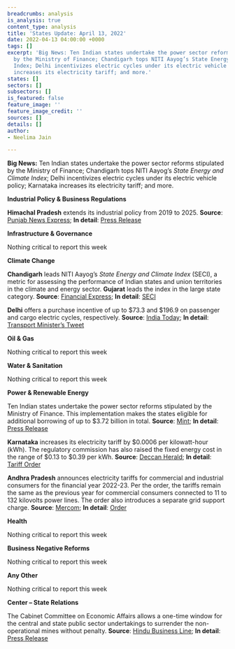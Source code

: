 ```yaml
---
breadcrumbs: analysis
is_analysis: true
content_type: analysis
title: 'States Update: April 13, 2022'
date: 2022-04-13 04:00:00 +0000
tags: []
excerpt: 'Big News: Ten Indian states undertake the power sector reforms stipulated
  by the Ministry of Finance; Chandigarh tops NITI Aayog’s State Energy and Climate
  Index; Delhi incentivizes electric cycles under its electric vehicle policy; Karnataka
  increases its electricity tariff; and more.'
states: []
sectors: []
subsectors: []
is_featured: false
feature_image: ''
feature_image_credit: ''
sources: []
details: []
author:
- Neelima Jain

---
```

**Big News:** Ten Indian states undertake the power sector reforms stipulated by the Ministry of Finance; Chandigarh tops NITI Aayog’s _State Energy and Climate Index_; Delhi incentivizes electric cycles under its electric vehicle policy; Karnataka increases its electricity tariff; and more.

**Industrial Policy & Business Regulations**

**Himachal Pradesh** extends its industrial policy from 2019 to 2025. **Source**: [Punjab News Express](https://www.punjabnewsexpress.com/news/news/himachal-pradesh-cabinet-amends-industrial-policy-to-provide-better-investment-opportunities-162878); **In detail**: [Press Release](http://himachalpr.gov.in/PressReleaseByYear.aspx?Language=1&ID=25671&Type=2&Date=07/04/2022)

**Infrastructure & Governance**

Nothing critical to report this week

**Climate Change**

**Chandigarh** leads NITI Aayog’s _State Energy and Climate Index_ (SECI), a metric for assessing the performance of Indian states and union territories in the climate and energy sector. **Gujarat** leads the index in the large state category. **Source**: [Financial Express](https://www.financialexpress.com/lifestyle/science/gujarat-tops-niti-aayogs-state-energy-and-climate-index-round-1-among-larger-states/2487925/); **In detail**: [SECI](https://www.niti.gov.in/sites/default/files/2022-04/StateEnergy-and-ClimateIndexRoundI-10-04-2022.pdf)

**Delhi** offers a purchase incentive of up to $73.3 and $196.9 on passenger and cargo electric cycles, respectively. **Source**: [India Today](https://www.indiatoday.in/cities/delhi/story/delhi-arvind-kejriwal-government-brings-e-cycles-under-ev-policy-in-delhi-to-provide-subsidy-1934889-2022-04-08); **In detail**: [Transport Minister’s Tweet](https://twitter.com/kgahlot/status/1512055420038238208)

**Oil & Gas**

Nothing critical to report this week

**Water & Sanitation**

Nothing critical to report this week

**Power & Renewable Energy**

Ten Indian states undertake the power sector reforms stipulated by the Ministry of Finance. This implementation makes the states eligible for additional borrowing of up to $3.72 billion in total. **Source**: [Mint](https://www.livemint.com/industry/energy/centre-allows-10-states-to-borrow-rs28-204-crore-more-for-undertaking-power-sector-reforms-11649347688047.html); **In detail**: [Press Release](https://pib.gov.in/PressReleasePage.aspx?PRID=1814437)

**Karnataka** increases its electricity tariff by $0.0006 per kilowatt-hour (kWh). The regulatory commission has also raised the fixed energy cost in the range of $0.13 to $0.39 per kWh. **Source**: [Deccan Herald](https://www.deccanherald.com/state/top-karnataka-stories/electricity-charges-in-karnataka-to-go-up-1097610.html); **In detail**: [Tariff Order](https://karunadu.karnataka.gov.in/kerc/TariffOrders2022/Order/BESCOM.pdf)

**Andhra Pradesh** announces electricity tariffs for commercial and industrial consumers for the financial year 2022-23. Per the order, the tariffs remain the same as the previous year for commercial consumers connected to 11 to 132 kilovolts power lines. The order also introduces a separate grid support charge. **Source**: [Mercom](https://mercomindia.com/andhra-issues-tariff-order-fy-2023/); **In detail**: [Order](https://aperc.gov.in/admin/upload/RSTOFY202223Vol1.pdf)

**Health**

Nothing critical to report this week

**Business Negative Reforms**

Nothing critical to report this week

**Any Other**

Nothing critical to report this week

**Center – State Relations**

The Cabinet Committee on Economic Affairs allows a one-time window for the central and state public sector undertakings to surrender the non-operational mines without penalty. **Source**: [Hindu Business Line](https://www.thehindubusinessline.com/markets/commodities/govt-gives-one-time-window-to-psus-to-surrender-non-operational-coal-mines/article65302844.ece); **In detail**: [Press Release](https://pib.gov.in/PressReleasePage.aspx?PRID=1814829)